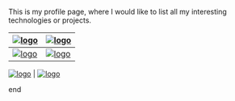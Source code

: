 This is my profile page, where I would like to list all my interesting technologies or projects.


[![logo](https://upload.wikimedia.org/wikipedia/commons/thumb/3/39/Kubernetes_logo_without_workmark.svg/200px-Kubernetes_logo_without_workmark.svg.png)](https://github.com/amitkarpe/kubernetes_exam) | [![logo](https://upload.wikimedia.org/wikipedia/commons/thumb/3/3a/OpenShift-LogoType.svg/225px-OpenShift-LogoType.svg.png )](https://github.com/amitkarpe/openshift)
---|---
[![logo](https://upload.wikimedia.org/wikipedia/commons/thumb/2/24/Ansible_logo.svg/200px-Ansible_logo.svg.png)](https://github.com/amitkarpe/ansible)| [![logo](https://icon-library.net/images/knowledge-base-icon/knowledge-base-icon-3.jpg)](https://github.com/amitkarpe/kb)
[![logo](https://github.githubassets.com/images/modules/logos_page/Octocat.png)](https://gitlab.com/amitkarpe)
 | [![logo](https://about.gitlab.com/images/press/logo/png/gitlab-logo-gray-stacked-rgb.png)](https://gitlab.com/amitkarpe)

end
